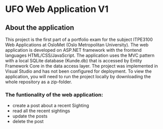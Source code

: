 # UFO Web Application V1

## About the application
This project is the first part of a portfolio exam for the subject ITPE3100 Web Applications at OsloMet (Oslo Metropolitan University). 
The web application is developed on ASP.NET framework with the frontend languages HTML/CSS/JavaScript. 
The application uses the MVC pattern with a local SQLite database (Kunde.db) that is accessed by Entity Framework Core in the data access layer. 
The project was implemented in Visual Studio and has not been configured for deployment. 
To view the application, you will need to run the project locally by downloading the whole repository as a zip-folder. 

### The funtionality of the web application:
* create a post about a recent Sighting
* read all the recent sightings
* update the posts
* delete the post
